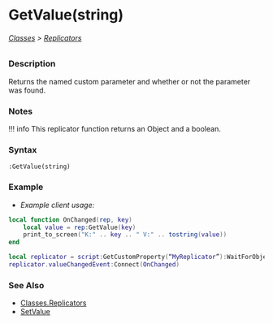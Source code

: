 # GetValue(string)

###### [Classes](/core_api/raw_source) > [Replicators](/core_api/classes/replicators/GetValue)

### Description

Returns the named custom parameter and whether or not the parameter was found.

### Notes
!!! info
    This replicator function returns an Object and a boolean.

### Syntax

`:GetValue(string)`

### Example

- *Example client usage:*
```lua
local function OnChanged(rep, key)
	local value = rep:GetValue(key)
	print_to_screen("K:" .. key .. " V:" .. tostring(value))
end

local replicator = script:GetCustomProperty(“MyReplicator”):WaitForObject()
replicator.valueChangedEvent:Connect(OnChanged)
```

### See Also

* [Classes.Replicators](/core_api/classes/replicators/)
* [SetValue](/core_api/classes/replicators/functions/SetValue)
